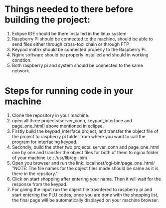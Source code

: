 
# Things needed to there before building the project:

1. Eclipse IDE should be there installed in the linux system.
2. Raspberry Pi should be connected to the machine, should be able to send files either through cross-tool chain or through FTP
3. Keypad matrix should be connected properly to the Raspberry Pi.
4. Nginx software should be properly installed and should in working condtion.
5. Both raspberry pi and system should be connected to the same network.


# Steps for running code in your machine

1. Clone the repository in your machine.
2. open all three projects(server_conn, keypad_interface and page_one_html) above mentioned in eclipse.
3. Firstly build the keypad_interface project, and transfer the object file of the project to raspberry pi folder from where you want to      call the program for interfacing keypad.
4. Secondly, build the other two projects: server_conn and page_one_html one by one and transfer the object files for both of them to        nginx folder of your machine i.e.: /usr/lib/cgi-bin/
5. Open you browser and run the link: localhost/cgi-bin/page_one_html/ "NOTE: The file names for the object files made should be same as      it is there in the repsitory."
6. Click on start shopping after entering your name. Then it will wait for the response from the keypad.
7. For giving the input run the object file trasnfered to raspberry pi and start entering the PLU codes, once you are done with the          shopping 	list, the final page will be automatically displayed on your machine browser.


